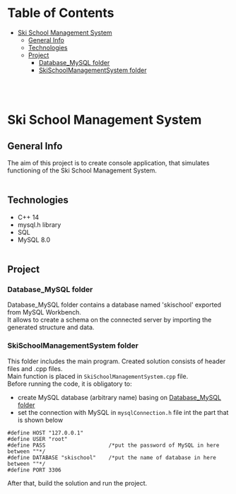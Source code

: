 # Table of Contents

- [Ski School Management System](#ski-school-management-system)
    - [General Info](#general-info)
    - [Technologies](#technologies)
    - [Project](#project)
        - [Database_MySQL folder](#database_mysql-folder) 
        - [SkiSchoolManagementSystem folder](#skischoolmanagementsystem-folder)

<br><br>

# Ski School Management System

## General Info
The aim of this project is to create console application, that simulates functioning of the Ski School Management System.
<br><br>

## Technologies
- C++ 14
- mysql.h library
- SQL 
- MySQL 8.0
<br><br>

## Project
### Database_MySQL folder
Database_MySQL folder contains a database named 'skischool' exported from MySQL Workbench. <br>
It allows to create a schema on the connected server by importing the generated structure and data. <br>

### SkiSchoolManagementSystem folder
This folder includes the main program.
Created solution consists of header files and .cpp files. <br>
Main function is placed in `SkiSchoolManagementSystem.cpp` file. <br>
Before running the code, it is obligatory to: <br>
* create MySQL database (arbitrary name) basing on [Database_MySQL folder](#database_mysql-folder)
* set the connection with MySQL in `mysqlConnection.h` file int the part that is shown below

```
#define HOST "127.0.0.1"
#define USER "root"
#define PASS                    /*put the password of MySQL in here between ""*/
#define DATABASE "skischool"	/*put the name of database in here between ""*/
#define PORT 3306
```

After that, build the solution and run the project.